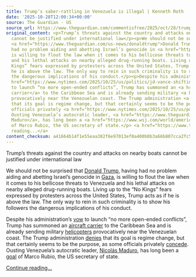 ```yaml
---
title: Trump’s saber-rattling in Venezuela is illegal | Kenneth Roth
date: '2025-10-28T12:00:34+00:00'
source: The Guardian - US
source_url: https://www.theguardian.com/commentisfree/2025/oct/28/trump-venezuela-boats-international-law
original_content: <p>Trump’s threats against the country and attacks on nearby boats
  cannot be justified under international law</p><p>We should not be surprised that
  <a href="https://www.theguardian.com/us-news/donaldtrump">Donald Trump</a>, having
  had no problem aiding and abetting Israel’s genocide in <a href="https://www.theguardian.com/world/gaza">Gaza</a>,
  is willing to flout the law when it comes to his bellicose threats to Venezuela
  and his lethal attacks on nearby alleged drug-running boats. Living up to the “No
  Kings” fears expressed by protesters across the United States, Trump acts as if
  he is above the law. The only way to rein in such criminality is to show his followers
  the dangerous implications of his conduct.</p><p>Despite his administration’s <a
  href="https://www.nytimes.com/2025/10/25/us/politics/jd-vance-shifting-positions.html?smid=nytcore-ios-share&amp;referringSource=articleShare">vow</a>
  to launch “no more open-ended conflicts”, Trump has summoned an <a href="https://apnews.com/article/venezuela-warship-maduro-uss-gerald-ford-21cc3ac03f755a657c0541667246c007?user_email=833907525a7ed9da50588421f9a328c4ffe67eebcd2f30e04f9a17ca5f772e12&amp;utm_medium=Morning_Wire&amp;utm_source=Sailthru_AP&amp;utm_campaign=MorningWire_Sun_Oct26_2025&amp;utm_term=Morning%20Wire%20Subscribers">aircraft
  carrier</a> to the Caribbean Sea and is already sending military <a href="https://www.washingtonpost.com/national-security/2025/10/16/special-operations-helicopters-venezuela/">helicopters</a>
  provocatively near the Venezuelan coast. The Trump administration <a href="https://foreignpolicy.com/2025/10/23/us-boat-strikes-pacific-caribbean-venezuela-trump-drug-war-maduro/">denies</a>
  that its goal is regime change, but that certainly seems to be the purpose, as some
  officials privately <a href="https://www.nytimes.com/2025/10/25/us/politics/jd-vance-shifting-positions.html?smid=nytcore-ios-share&amp;referringSource=articleShare">concede</a>.
  Ousting Venezuela’s autocratic leader, <a href="https://www.theguardian.com/world/nicolas-maduro">Nicolás
  Maduro</a>, has long been a <a href="https://www.wsj.com/world/americas/marco-rubio-trump-venezuela-policy-afe1ab2c?gaa_at=eafs&amp;gaa_n=AWEtsqc5arcp8eepXvaMsM-6oDi8h2IWZNR9LPOYFEC197kM11piHLbjObEM19lNeHU%3D&amp;gaa_ts=68ffaea7&amp;gaa_sig=q9y7-wLMyqPsHxTbm-0BJ9lqfjlq8QR44xLqMYB2eMOJyC2ldNMVhDAu4BxeRIy3ot0VqIF9v92gTBoimE4wnQ%3D%3D">goal</a>
  of Marco Rubio, the US secretary of state.</p> <a href="https://www.theguardian.com/commentisfree/2025/oct/28/trump-venezuela-boats-international-law">Continue
  reading...</a>
content_checksum: a41664b14f1e55eaa382f6e97013ef0a400b0b3a66b807cca2fc59440a9aca5a
---
```


Trump’s threats against the country and attacks on nearby boats cannot be justified under international law

We should not be surprised that [Donald Trump](https://www.theguardian.com/us-news/donaldtrump), having had no problem aiding and abetting Israel’s genocide in [Gaza](https://www.theguardian.com/world/gaza), is willing to flout the law when it comes to his bellicose threats to Venezuela and his lethal attacks on nearby alleged drug-running boats. Living up to the “No Kings” fears expressed by protesters across the United States, Trump acts as if he is above the law. The only way to rein in such criminality is to show his followers the dangerous implications of his conduct.

Despite his administration’s [vow](https://www.nytimes.com/2025/10/25/us/politics/jd-vance-shifting-positions.html?smid=nytcore-ios-share&referringSource=articleShare) to launch “no more open-ended conflicts”, Trump has summoned an [aircraft carrier](https://apnews.com/article/venezuela-warship-maduro-uss-gerald-ford-21cc3ac03f755a657c0541667246c007?user_email=833907525a7ed9da50588421f9a328c4ffe67eebcd2f30e04f9a17ca5f772e12&utm_medium=Morning_Wire&utm_source=Sailthru_AP&utm_campaign=MorningWire_Sun_Oct26_2025&utm_term=Morning%20Wire%20Subscribers) to the Caribbean Sea and is already sending military [helicopters](https://www.washingtonpost.com/national-security/2025/10/16/special-operations-helicopters-venezuela/) provocatively near the Venezuelan coast. The Trump administration [denies](https://foreignpolicy.com/2025/10/23/us-boat-strikes-pacific-caribbean-venezuela-trump-drug-war-maduro/) that its goal is regime change, but that certainly seems to be the purpose, as some officials privately [concede](https://www.nytimes.com/2025/10/25/us/politics/jd-vance-shifting-positions.html?smid=nytcore-ios-share&referringSource=articleShare). Ousting Venezuela’s autocratic leader, [Nicolás Maduro](https://www.theguardian.com/world/nicolas-maduro), has long been a [goal](https://www.wsj.com/world/americas/marco-rubio-trump-venezuela-policy-afe1ab2c?gaa_at=eafs&gaa_n=AWEtsqc5arcp8eepXvaMsM-6oDi8h2IWZNR9LPOYFEC197kM11piHLbjObEM19lNeHU%3D&gaa_ts=68ffaea7&gaa_sig=q9y7-wLMyqPsHxTbm-0BJ9lqfjlq8QR44xLqMYB2eMOJyC2ldNMVhDAu4BxeRIy3ot0VqIF9v92gTBoimE4wnQ%3D%3D) of Marco Rubio, the US secretary of state.

 [Continue reading...](https://www.theguardian.com/commentisfree/2025/oct/28/trump-venezuela-boats-international-law)
